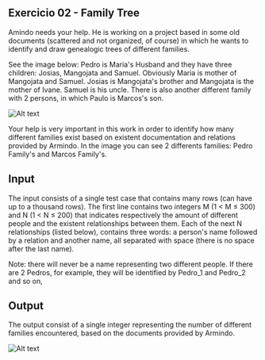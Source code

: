 ## Exercicio 02 - Family Tree

Amindo needs your help. He is working on a project based in some old documents (scattered and not organized, of course) in which he wants to identify and draw genealogic trees of different families.

See the image below: Pedro is Maria's Husband and they have three children: Josias, Mangojata and Samuel. Obviously Maria is mother of Mangojata and Samuel. Josias is Mangojata's brother and Mangojata is the mother of Ivane. Samuel is his uncle. There is also another different family with 2 persons, in which Paulo is Marcos's son.

![Alt text](/family-tree/images/example02.png)

Your help is very important in this work in order to identify how many different families exist based on existent documentation and relations provided by Armindo. In the image you can see 2 differents families: Pedro Family's and Marcos Family's.

## Input

The input consists of a single test case that contains many rows (can have up to a thousand rows). The first line contains two integers M (1 < M ≤ 300) and N (1 < N ≤ 200) that indicates respectively the amount of different people and the existent relationships between them. Each of the next N relationships (listed below), contains three words: a person's name followed by a relation and another name, all separated with space (there is no space after the last name).

Note: there will never be a name representing two different people. If there are 2 Pedros, for example, they will be identified by Pedro_1 and Pedro_2 and so on,

## Output
The output consist of a single integer representing the number of different families encountered, based on the documents provided by Armindo.

![Alt text](/family-tree/images/output02.png)